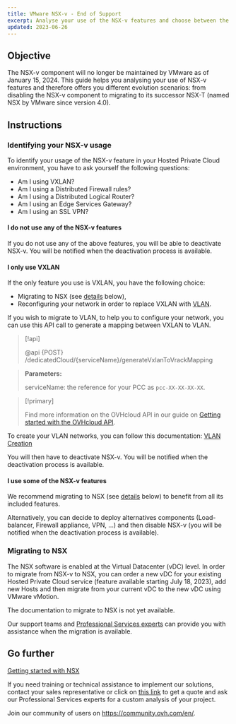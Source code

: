 ```yaml
---
title: VMware NSX-v - End of Support
excerpt: Analyse your use of the NSX-v features and choose between the different evolution scenarios, from disabling the NSX-v component to the migration to NSX
updated: 2023-06-26
---
```


## Objective

The NSX-v component will no longer be maintained by VMware as of January 15, 2024. This guide helps you analysing your use of NSX-v features and therefore offers you different evolution scenarios: from disabling the NSX-v component to migrating to its successor NSX-T (named NSX by VMware since version 4.0).

## Instructions

### Identifying your NSX-v usage

To identify your usage of the NSX-v feature in your Hosted Private Cloud environment, you have to ask yourself the following questions:

- Am I using VXLAN?
- Am I using a Distributed Firewall rules?
- Am I using a Distributed Logical Router?
- Am I using an Edge Services Gateway?
- Am I using an SSL VPN?

#### I do not use any of the NSX-v features

If you do not use any of the above features, you will be able to deactivate NSX-v. You will be notified when the deactivation process is available.

#### I only use VXLAN

If the only feature you use is VXLAN, you have the following choice:

- Migrating to NSX (see [details](#migration) below),
- Reconfiguring your network in order to replace VXLAN with [VLAN](/pages/cloud/private-cloud/creation_vlan).
  
If you wish to migrate to VLAN, to help you to configure your network, you can use this API call to generate a mapping between VXLAN to VLAN.
> [!api]
>
> @api {POST} /dedicatedCloud/{serviceName}/generateVxlanToVrackMapping
>

> **Parameters:**
>
> serviceName: the reference for your PCC as `pcc-XX-XX-XX-XX`.

> [!primary]
>
>  Find more information on the OVHcloud API in our guide on [Getting started with the OVHcloud API](/pages/account/api/first-steps).

To create your VLAN networks, you can follow this documentation: [VLAN Creation](/pages/cloud/private-cloud/creation_vlan)

You will then have to deactivate NSX-v. You will be notified when the deactivation process is available.

#### I use some of the NSX-v features

We recommend migrating to NSX (see [details](#migration) below) to benefit from all its included features.

Alternatively, you can decide to deploy alternatives components (Load-balancer, Firewall appliance, VPN, ...) and then disable NSX-v (you will be notified when the deactivation process is available).

### Migrating to NSX <a name="migration"></a>

The NSX software is enabled at the Virtual Datacenter (vDC) level. In order to migrate from NSX-v to NSX, you can order a new vDC for your existing Hosted Private Cloud service (feature available starting July 18, 2023), add new Hosts and then migrate from your current vDC to the new vDC using VMware vMotion.

The documentation to migrate to NSX is not yet available. 

Our support teams and [Professional Services experts](https://www.ovhcloud.com/en-sg/professional-services/) can provide you with assistance when the migration is available.

## Go further <a name="gofurther"></a>

[Getting started with NSX](/pages/cloud/private-cloud/nsx-01-first-steps)

If you need training or technical assistance to implement our solutions, contact your sales representative or click on [this link](https://www.ovhcloud.com/en-sg/professional-services/) to get a quote and ask our Professional Services experts for a custom analysis of your project.

Join our community of users on <https://community.ovh.com/en/>.

